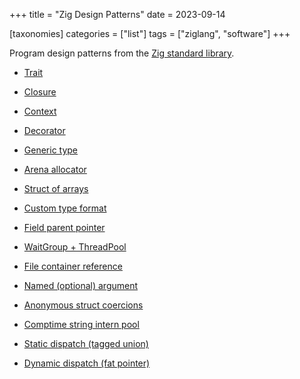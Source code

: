 +++
title = "Zig Design Patterns"
date = 2023-09-14

[taxonomies]
categories = ["list"]
tags = ["ziglang", "software"]
+++

Program design patterns from the [Zig standard library](https://ziglang.org/documentation/master/std).

<!-- more -->

- [Trait](https://github.com/ziglang/zig/blob/0.11.0/lib/std/meta/trait.zig#L10)

- [Closure](https://github.com/ziglang/zig/blob/0.11.0/lib/std/Thread/Pool.zig#L86)

- [Context](https://github.com/ziglang/zig/blob/0.11.0/lib/std/hash_map.zig#L133)

- [Decorator](https://zig.news/xq/cool-zig-patterns-configuration-parameters-591a)

- [Generic type](https://github.com/ziglang/zig/blob/0.11.0/lib/std/hash_map.zig#L370)

- [Arena allocator](https://github.com/ziglang/zig/blob/0.11.0/lib/std/heap/arena_allocator.zig#L8)

- [Struct of arrays](https://zig.news/andrewrk/multi-object-for-loops-data-oriented-design-41ob)

- [Custom type format](https://github.com/ziglang/zig/blob/0.11.0/lib/std/Uri.zig#L209)

- [Field parent pointer](https://github.com/ziglang/zig/blob/0.11.0/lib/std/Thread/Futex.zig#L640)

- [WaitGroup + ThreadPool](https://github.com/ziglang/zig/blob/0.11.0/lib/build_runner.zig#L772)

- [File container reference](https://github.com/ziglang/zig/blob/0.11.0/lib/std/Thread.zig#L24)

- [Named (optional) argument](https://github.com/ziglang/zig/blob/0.11.0/lib/std/fmt.zig#L22)

- [Anonymous struct coercions](https://zig.news/xq/cool-zig-patterns-305o)

- [Comptime string intern pool](https://zig.news/xq/cool-zig-patterns-comptime-string-interning-3558)

- [Static dispatch (tagged union)](https://zig.news/kristoff/easy-interfaces-with-zig-0100-2hc5)

- [Dynamic dispatch (fat pointer)](https://github.com/ziglang/zig/blob/0.11.0/lib/std/mem/Allocator.zig#L14)
